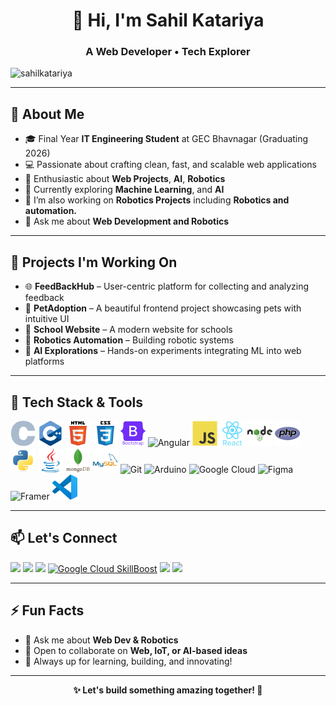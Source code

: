 <h1 align="center" style="font-weight:bold;">👋 Hi, I'm Sahil Katariya</h1>
<h3 align="center">A Web Developer • Tech Explorer</h3>

<p align="left">
  <img src="https://komarev.com/ghpvc/?username=sahilkatariya&label=Profile%20views&color=772eff&style=flat" alt="sahilkatariya" />
</p>

---

## 🚀 About Me

- 🎓 Final Year **IT Engineering Student** at GEC Bhavnagar (Graduating 2026)  
- 💻 Passionate about crafting clean, fast, and scalable web applications  
- 🚀 Enthusiastic about **Web Projects**, **AI**, **Robotics**  
- 🌱 Currently exploring **Machine Learning**, and **AI**
- 🤖 I’m also working on **Robotics Projects** including **Robotics and automation.**
- 💬 Ask me about **Web Development and Robotics**

---

## 🔭 Projects I'm Working On

- 🌐 **FeedBackHub** – User-centric platform for collecting and analyzing feedback  
- 🐾 **PetAdoption** – A beautiful frontend project showcasing pets with intuitive UI  
- 🏫 **School Website** – A modern website for schools 
- 🤖 **Robotics Automation** – Building robotic systems   
- 🧠 **AI Explorations** – Hands-on experiments integrating ML into web platforms

---

## 🧰 Tech Stack & Tools

<p align="left">
  <img src="https://raw.githubusercontent.com/devicons/devicon/master/icons/c/c-original.svg" alt="c" width="40" height="40"/>
  <img src="https://raw.githubusercontent.com/devicons/devicon/master/icons/cplusplus/cplusplus-original.svg" alt="cplusplus" width="40" height="40"/>
  <img src="https://raw.githubusercontent.com/devicons/devicon/master/icons/html5/html5-original-wordmark.svg" width="40" height="40" alt="HTML5"/>
  <img src="https://raw.githubusercontent.com/devicons/devicon/master/icons/css3/css3-original-wordmark.svg" width="40" height="40" alt="CSS3"/>
  <img src="https://raw.githubusercontent.com/devicons/devicon/master/icons/bootstrap/bootstrap-plain-wordmark.svg" width="40" height="40" alt="Bootstrap"/>
  <img src="https://angular.io/assets/images/logos/angular/angular.svg" width="40" height="40" alt="Angular"/>
  <img src="https://raw.githubusercontent.com/devicons/devicon/master/icons/javascript/javascript-original.svg" width="40" height="40" alt="JavaScript"/>
  <img src="https://raw.githubusercontent.com/devicons/devicon/master/icons/react/react-original-wordmark.svg" width="40" height="40" alt="React"/>
  <img src="https://github.com/devicons/devicon/blob/master/icons/nodejs/nodejs-original-wordmark.svg" width="40" height="40" alt="Node.js"/>
  <img src="https://raw.githubusercontent.com/devicons/devicon/master/icons/php/php-original.svg" width="40" height="40" alt="PHP"/>
  <img src="https://raw.githubusercontent.com/devicons/devicon/master/icons/python/python-original.svg" width="40" height="40" alt="Python"/>
  <img src="https://raw.githubusercontent.com/devicons/devicon/master/icons/java/java-original.svg" width="40" height="40" alt="Java"/>
  <img src="https://raw.githubusercontent.com/devicons/devicon/master/icons/mongodb/mongodb-original-wordmark.svg" width="40" height="40" alt="MongoDB"/>
  <img src="https://raw.githubusercontent.com/devicons/devicon/master/icons/mysql/mysql-original-wordmark.svg" width="40" height="40" alt="MySQL"/>
  <img src="https://www.vectorlogo.zone/logos/git-scm/git-scm-icon.svg" width="40" height="40" alt="Git"/>
  <img src="https://cdn.worldvectorlogo.com/logos/arduino-1.svg" width="40" height="40" alt="Arduino"/>
  <img src="https://www.vectorlogo.zone/logos/google_cloud/google_cloud-icon.svg" width="40" height="40" alt="Google Cloud"/>
  <img src="https://www.vectorlogo.zone/logos/figma/figma-icon.svg" width="40" height="40" alt="Figma"/>
  <img src="https://www.vectorlogo.zone/logos/framer/framer-icon.svg" width="40" height="40" alt="Framer"/>
  <img src="https://raw.githubusercontent.com/devicons/devicon/master/icons/vscode/vscode-original.svg" width="40" height="40" alt="VS Code"/>
</p>

---

## 📫 Let's Connect

<p align="left">
  <a href="mailto:sahilkatariya2609@gmail.com"><img src="https://img.shields.io/badge/Gmail-D14836?style=for-the-badge&logo=gmail&logoColor=white"/></a>
  <a href="https://www.linkedin.com/in/sahil-katariya-3418b931b/"><img src="https://img.shields.io/badge/LinkedIn-0A66C2?style=for-the-badge&logo=linkedin&logoColor=white"/></a>
  <a href="https://github.com/sahilkatariya"><img src="https://img.shields.io/badge/GitHub-181717?style=for-the-badge&logo=github&logoColor=white"/></a>
   <a href="https://www.cloudskillsboost.google/public_profiles/d8e7c831-eeb8-46a0-9636-090f5a29edf9" target="_blank"><img src="https://img.shields.io/badge/Google%20Cloud%20SkillBoost-4285F4?style=for-the-badge&logo=googlecloud&logoColor=white" alt="Google Cloud SkillBoost"/></a>
  <a href="https://twitter.com/sahilkatariya26"><img src="https://img.shields.io/badge/Twitter-1DA1F2?style=for-the-badge&logo=twitter&logoColor=white"/></a>
  <a href="https://www.instagram.com/sahil.ahir.26/"><img src="https://img.shields.io/badge/Instagram-E4405F?style=for-the-badge&logo=instagram&logoColor=white"/></a>
</p>

---

## ⚡ Fun Facts

- 💬 Ask me about **Web Dev & Robotics**
- 👥 Open to collaborate on **Web, IoT, or AI-based ideas**
- 🎯 Always up for learning, building, and innovating!

---

<p align="center"><b>✨ Let's build something amazing together! 🚀</b></p>
